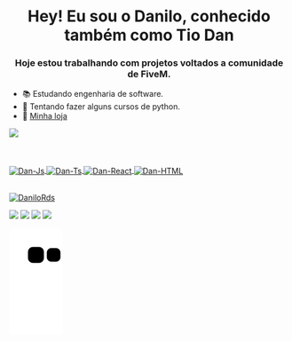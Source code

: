 ## 

<h1 align="center">Hey! Eu sou o Danilo, conhecido também como Tio Dan</h1>
<h3 align="center">Hoje estou trabalhando com projetos voltados a comunidade de FiveM.</h3>

- 📚 Estudando engenharia de software.
- 📑 Tentando fazer alguns cursos de python.
- 💜 [Minha loja](https://discord.gg/pbT5wVp8e9/)

<div align="left">
<a href="https://github.com/DaniloRds">
<img height="180em" src="https://github-readme-stats.vercel.app/api?username=DaniloRds&show_icons=true&theme=dark&include_all_commits=true&count_private=true"/>

##

<div style="display: inline_block"><br>
<img align="center" alt="Dan-Js" height="40" width="40" src="https://cdn.jsdelivr.net/gh/devicons/devicon/icons/lua/lua-plain-wordmark.svg">
<img align="center" alt="Dan-Ts" height="40" width="40" src="https://cdn.jsdelivr.net/gh/devicons/devicon/icons/html5/html5-original-wordmark.svg">
<img align="center" alt="Dan-React" height="40" width="40" src="https://cdn.jsdelivr.net/gh/devicons/devicon/icons/css3/css3-original-wordmark.svg">
<img align="center" alt="Dan-HTML" height="40" width="40" src="https://cdn.jsdelivr.net/gh/devicons/devicon/icons/python/python-original-wordmark.svg">
</div>

##

<p><img align="center" src="https://github-readme-stats.vercel.app/api/top-langs?username=DaniloRds&show_icons=true&locale=en&layout=compact" alt="DaniloRds" /></p>

<div> 
<!-- <a href="https://www.youtube.com/channel/UC_-uuuZbY0AAt9CViNzvc-Q" target="_blank"><img src="https://img.shields.io/badge/YouTube-FF0000?style=for-the-badge&logo=youtube&logoColor=white" target="_blank"></a> -->
<a href="https://instagram.com/danilo_rds_" target="_blank"><img src="https://img.shields.io/badge/-Instagram-%23E4405F?style=for-the-badge&logo=instagram&logoColor=white" target="_blank"></a>
<!-- <a href="https://www.twitch.tv/rafaballerinii" target="_blank"><img src="https://img.shields.io/badge/Twitch-9146FF?style=for-the-badge&logo=twitch&logoColor=white" target="_blank"></a> -->
<a href="https://discord.gg/pbT5wVp8e9" target="_blank"><img src="https://img.shields.io/badge/Discord-7289DA?style=for-the-badge&logo=discord&logoColor=white" target="_blank"></a> 
<a href = "mailto:danilorochads4@gmail.com"><img src="https://img.shields.io/badge/-Gmail-%23333?style=for-the-badge&logo=gmail&logoColor=white" target="_blank"></a>
<a href="https://www.linkedin.com/in/danilo-rocha-79ba67248/" target="_blank"><img src="https://img.shields.io/badge/-LinkedIn-%230077B5?style=for-the-badge&logo=linkedin&logoColor=white" target="_blank"></a> 

 
  ![Snake animation](https://github.com/rafaballerini/rafaballerini/blob/output/github-contribution-grid-snake.svg)
 
</div>
